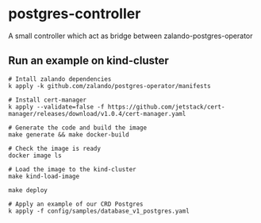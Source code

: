 # postgres-controller
A small controller which act as bridge between zalando-postgres-operator

## Run an example on kind-cluster
```
# Intall zalando dependencies
k apply -k github.com/zalando/postgres-operator/manifests

# Install cert-manager
k apply --validate=false -f https://github.com/jetstack/cert-manager/releases/download/v1.0.4/cert-manager.yaml

# Generate the code and build the image
make generate && make docker-build

# Check the image is ready
docker image ls

# Load the image to the kind-cluster
make kind-load-image

make deploy

# Apply an example of our CRD Postgres
k apply -f config/samples/database_v1_postgres.yaml
```